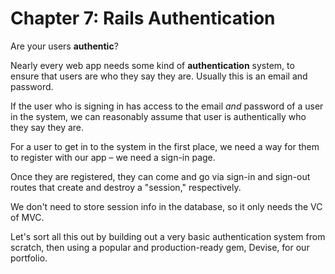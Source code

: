 # Chapter 7: Rails Authentication

Are your users **authentic**?

Nearly every web app needs some kind of **authentication** system, to ensure that users are who they say they are. Usually this is an email and password.

If the user who is signing in has access to the email *and* password of a user in the system, we can reasonably assume that user is authentically who they say they are.

For a user to get in to the system in the first place, we need a way for them to register with our app &ndash; we need a sign-in page.

Once they are registered, they can come and go via sign-in and sign-out routes that create and destroy a "session," respectively.

We don't need to store session info in the database, so it only needs the VC of MVC.

Let's sort all this out by building out a very basic authentication system from scratch, then using a popular and production-ready gem, Devise, for our portfolio.
